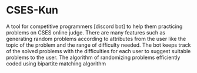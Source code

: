 # CSES-Kun

A tool for competitive programmers [discord bot] to 
help them practicing problems on CSES online judge. 
There are many features such as generating random 
problems according to attributes from the user like 
the topic of the problem and the range of difficulty 
needed.
The bot keeps track of the solved problems with the 
difficulties for each user to suggest suitable problems 
to the user. The algorithm of randomizing problems efficiently 
coded using bipartite matching algorithm 
